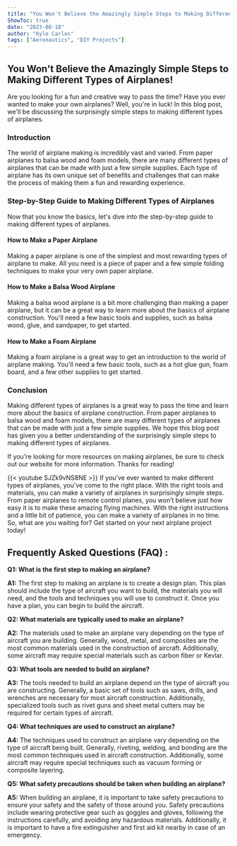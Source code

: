 ```yaml
---
title: "You Won't Believe the Amazingly Simple Steps to Making Different Types of Airplanes!"
ShowToc: true 
date: "2023-08-18"
author: "Kyle Carlos" 
tags: ["Aeronautics", "DIY Projects"]
---
```

## You Won't Believe the Amazingly Simple Steps to Making Different Types of Airplanes!

Are you looking for a fun and creative way to pass the time? Have you ever wanted to make your own airplanes? Well, you're in luck! In this blog post, we'll be discussing the surprisingly simple steps to making different types of airplanes.

### Introduction

The world of airplane making is incredibly vast and varied. From paper airplanes to balsa wood and foam models, there are many different types of airplanes that can be made with just a few simple supplies. Each type of airplane has its own unique set of benefits and challenges that can make the process of making them a fun and rewarding experience.

### Step-by-Step Guide to Making Different Types of Airplanes

Now that you know the basics, let's dive into the step-by-step guide to making different types of airplanes.

#### How to Make a Paper Airplane

Making a paper airplane is one of the simplest and most rewarding types of airplane to make. All you need is a piece of paper and a few simple folding techniques to make your very own paper airplane.

#### How to Make a Balsa Wood Airplane

Making a balsa wood airplane is a bit more challenging than making a paper airplane, but it can be a great way to learn more about the basics of airplane construction. You'll need a few basic tools and supplies, such as balsa wood, glue, and sandpaper, to get started.

#### How to Make a Foam Airplane

Making a foam airplane is a great way to get an introduction to the world of airplane making. You'll need a few basic tools, such as a hot glue gun, foam board, and a few other supplies to get started.

### Conclusion

Making different types of airplanes is a great way to pass the time and learn more about the basics of airplane construction. From paper airplanes to balsa wood and foam models, there are many different types of airplanes that can be made with just a few simple supplies. We hope this blog post has given you a better understanding of the surprisingly simple steps to making different types of airplanes.

If you're looking for more resources on making airplanes, be sure to check out our website for more information. Thanks for reading!

{{< youtube SJZk9vNS8NE >}} 
If you’ve ever wanted to make different types of airplanes, you’ve come to the right place. With the right tools and materials, you can make a variety of airplanes in surprisingly simple steps. From paper airplanes to remote control planes, you won’t believe just how easy it is to make these amazing flying machines. With the right instructions and a little bit of patience, you can make a variety of airplanes in no time. So, what are you waiting for? Get started on your next airplane project today!

## Frequently Asked Questions (FAQ) :
**Q1: What is the first step to making an airplane?**

**A1:** The first step to making an airplane is to create a design plan. This plan should include the type of aircraft you want to build, the materials you will need, and the tools and techniques you will use to construct it. Once you have a plan, you can begin to build the aircraft. 

**Q2: What materials are typically used to make an airplane?**

**A2:** The materials used to make an airplane vary depending on the type of aircraft you are building. Generally, wood, metal, and composites are the most common materials used in the construction of aircraft. Additionally, some aircraft may require special materials such as carbon fiber or Kevlar. 

**Q3: What tools are needed to build an airplane?**

**A3:** The tools needed to build an airplane depend on the type of aircraft you are constructing. Generally, a basic set of tools such as saws, drills, and wrenches are necessary for most aircraft construction. Additionally, specialized tools such as rivet guns and sheet metal cutters may be required for certain types of aircraft. 

**Q4: What techniques are used to construct an airplane?**

**A4:** The techniques used to construct an airplane vary depending on the type of aircraft being built. Generally, riveting, welding, and bonding are the most common techniques used in aircraft construction. Additionally, some aircraft may require special techniques such as vacuum forming or composite layering. 

**Q5: What safety precautions should be taken when building an airplane?**

**A5:** When building an airplane, it is important to take safety precautions to ensure your safety and the safety of those around you. Safety precautions include wearing protective gear such as goggles and gloves, following the instructions carefully, and avoiding any hazardous materials. Additionally, it is important to have a fire extinguisher and first aid kit nearby in case of an emergency.





